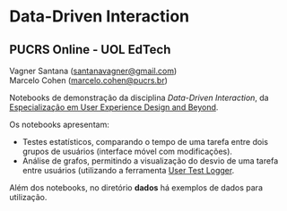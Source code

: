 # Data-Driven Interaction
## PUCRS Online - UOL EdTech

Vagner Santana (santanavagner@gmail.com)\
Marcelo Cohen (marcelo.cohen@pucrs.br)

Notebooks de demonstração da disciplina *Data-Driven Interaction*, da [Especialização em User Experience Design and Beyond](https://online.pucrs.br/pos-graduacao/user-experience-design-and-beyond).

Os notebooks apresentam:

- Testes estatísticos, comparando o tempo de uma tarefa entre dois grupos de usuários (interface móvel com modificações).
- Análise de grafos, permitindo a visualização do desvio de uma tarefa entre usuários (utilizando a ferramenta [User Test Logger](https://github.com/IBM/user-test-logger).

Além dos notebooks, no diretório **dados** há exemplos de dados para utilização.
